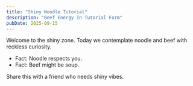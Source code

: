```yaml
---
title: "Shiny Noodle Tutorial"
description: "Beef Energy In Tutorial Form"
pubDate: 2025-09-15
---
```

Welcome to the shiny zone. Today we contemplate noodle and beef with reckless curiosity.

- Fact: Noodle respects you.
- Fact: Beef might be soup.

Share this with a friend who needs shiny vibes.
